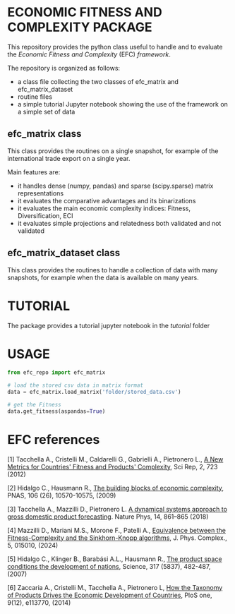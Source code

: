 # ECONOMIC FITNESS AND COMPLEXITY PACKAGE 
This repository provides the python class useful to handle and to evaluate the *Economic Fitness and Complexity* (EFC) *framework*. 

The repository is organized as follows:
- a class file collecting the two classes of efc_matrix and efc_matrix_dataset
- routine files
- a simple tutorial Jupyter notebook showing the use of the framework on a simple set of data


## efc_matrix class
This class provides the routines on a single snapshot, for example of the international trade export on a single year.

Main features are:
- it handles  dense (numpy, pandas) and sparse (scipy.sparse) matrix representations
- it evaluates the comparative advantages and its binarizations
- it evaluates the main economic complexity indices: Fitness, Diversification, ECI
- it evaluates simple projections and relatedness both validated and not validated



## efc_matrix_dataset class
This class provides the routines to handle a collection of data with many snapshots, for example when the data is available on many years.


# TUTORIAL
The package provides a tutorial jupyter notebook in the *tutorial* folder


# USAGE
```python
from efc_repo import efc_matrix

# load the stored csv data in matrix format
data = efc_matrix.load_matrix('folder/stored_data.csv')

# get the Fitness
data.get_fitness(aspandas=True)

```


# EFC references

[1] Tacchella A., Cristelli M., Caldarelli G., Gabrielli A., Pietronero L., [A New Metrics for Countries' Fitness and Products' Complexity](https://doi.org/10.1038/srep00723), Sci Rep, 2, 723 (2012) 

[2] Hidalgo C., Hausmann R.,  [The building blocks of economic complexity](https://www.pnas.org/cg/doi/10.1073/pnas.0900943106), PNAS, 106 (26), 10570-10575, (2009)

[3] Tacchella A., Mazzilli D., Pietronero L. [A dynamical systems approach to gross domestic product forecasting](https://doi.org/10.1038/s41567-018-0204-y). Nature Phys, 14, 861–865 (2018)

[4] Mazzilli D., Mariani M.S., Morone F., Patelli A., [Equivalence between the Fitness-Complexity and the Sinkhorn-Knopp algorithms](https://iopscience.iop.org/article/10.1088/2632-072X/ad2697/meta), J. Phys. Complex., 5, 015010, (2024)

[5] Hidalgo C., Klinger B., Barabási A.L., Hausmann R., [The product space conditions the development of nations](https://www.science.org/doi/abs/10.1126/science.1144581), Science, 317 (5837), 482-487, (2007)

[6] Zaccaria A., Cristelli M., Tacchella A., Pietronero L, [How the Taxonomy of Products Drives the Economic Development of Countries](https://journals.plos.org/plosone/article?id=10.1371/journal.pone.0113770), PloS one, 9(12), e113770, (2014)
